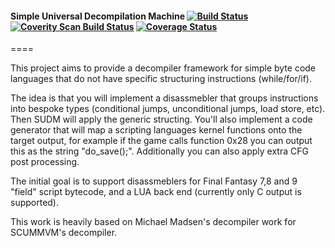 #### Simple Universal Decompilation Machine [![Build Status](https://travis-ci.org/paulsapps/SUDM.svg?branch=master)](https://travis-ci.org/paulsapps/SUDM)  [![Coverity Scan Build Status](https://scan.coverity.com/projects/3895/badge.svg)](https://scan.coverity.com/projects/3895) [![Coverage Status](https://img.shields.io/coveralls/paulsapps/SUDM.svg)](https://coveralls.io/r/paulsapps/SUDM)

====

This project aims to provide a decompiler framework for simple byte code languages that do not have specific structuring instructions (while/for/if).

The idea is that you will implement a disassmebler that groups instructions into bespoke types (conditional jumps, unconditional jumps, load store, etc). Then SUDM will apply the generic structing. You'll also implement a code generator that will map a scripting languages kernel functions onto the target output, for example if the game calls function 0x28 you can output this as the string "do_save();". Additionally you can also apply extra CFG post processing.

The initial goal is to support disassmeblers for Final Fantasy 7,8 and 9 "field" script bytecode, and a LUA back end (currently only C output is supported).

This work is heavily based on Michael Madsen's decompiler work for SCUMMVM's decompiler.
